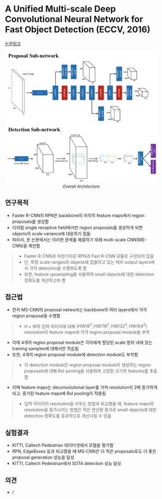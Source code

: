 # A Unified Multi-scale Deep Convolutional Neural Network for Fast Object Detection (ECCV, 2016)

[논문링크](https://link.springer.com/chapter/10.1007/978-3-319-46493-0_22)

<p align="center">
    <img width="700" alt='fig1' src="../img/cai2016unified.png?raw=true"></br>
    <em><font size=2>Overall Architecture</font></em>
</p>

## 연구목적
- Faster R-CNN의 RPN은 backbone의 마지막 feature maps에서 region proposals를 생성함
- 이처럼 single receptive field에서만 region proposals를 생성하게 되면 objects의 scale variance에 대응하기 힘듦
- 따라서, 본 논문에서는 이러한 문제를 해결하기 위해 multi-scale CNN(MS-CNN)을 제안함
> - Faster R-CNN과 마찬가지로 RPN과 Fast R-CNN 모듈로 구성되어 있음
> - 단, 특정 scale ranges의 objects에 집중하고 있는 여러 output layers에서 각각 detection을 수행하도록 함
> - 또한, feature upsampling을 사용하여 small objects에 대한 detection 정확도를 개선하고자 함

## 접근법
- 먼저 MS-CNN의 proposal network는 backbone의 여러 layers에서 각각 region proposal을 수행함
> - $H\times{W}$의 입력 이미지에 대해 $\{HW/8^2, HW/16^2, HW/32^2, HW/64^2\}$ resolution의 feature maps에 각각 region proposal module을 부착
- 이때 4개의 region proposal module은 각자에게 할당된 scale 범위 내에 있는 training samples에 대해서만 학습됨
- 또한, 4개의 region proposal module에 detection module도 부착함
> - 각 detection module은 region proposal module이 생성하는 region proposals에 대해 RoI pooling을 사용하여 고정된 크기의 features를 추출함
- 이때 feature maps는 deconvolutional layer를 거쳐 resolution이 2배 증가하게 되고, 증가된 feature maps에 RoI pooling이 적용됨
> - 입력 이미지의 resolution을 키우는 방법과 비교했을 때, feature maps의 resolution을 증가시키는 방법은 적은 연산량 증가로 small objects에 대한 detection 정확도를 효과적으로 개선시킬 수 있음

## 실험결과
- KITTI, Caltech Pedestrian 데이터셋에서 모델을 평가함
- RPN, EdgeBoxes 등과 비교했을 때 MS-CNN은 더 적은 proposals로도 더 좋은 proposal generation 성능을 달성 
- KITTI, Caltech Pedestrian에서 SOTA detection 성능 달성

## 의견
- / 
